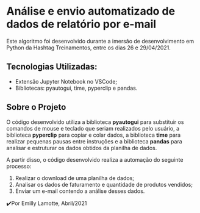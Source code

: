 # Análise e envio automatizado de dados de relatório por e-mail
Este algoritmo foi desenvolvido durante a imersão de desenvolvimento em Python da Hashtag Treinamentos, entre os dias 26 e 29/04/2021. 
## Tecnologias Utilizadas:

- Extensão Jupyter Notebook no VSCode;
- Bibliotecas: pyautogui, time, pyperclip e pandas.

## Sobre o Projeto

O código desenvolvido utiliza a biblioteca **pyautogui** para substituir os comandos de mouse e teclado que seriam realizados pelo usuário, a biblioteca **pyperclip** para copiar e colar dados, a biblioteca **time** para realizar pequenas pausas entre instruções e a biblioteca **pandas** para analisar e estruturar os dados obtidos da planilha de dados. 

A partir disso, o código desenvolvido realiza a automação do seguinte processo:

1. Realizar o download de uma planilha de dados;
2. Analisar os dados de faturamento e quantidade de produtos vendidos;
3. Enviar um e-mail contendo a análise desses dados.

✔️Por Emilly Lamotte, Abril/2021

